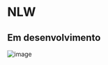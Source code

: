 # NLW

## Em desenvolvimento

![image](https://user-images.githubusercontent.com/90284411/169666387-b6dbaf08-1e41-4b44-ae60-1d1c7b24d2b3.png)

